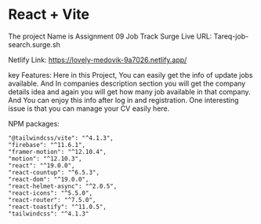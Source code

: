 # React + Vite

The project Name is Assignment 09 Job Track
Surge Live URL: Tareq-job-search.surge.sh

Netlify Link: https://lovely-medovik-9a7026.netlify.app/


key Features: Here in this Project, You can easily get the info of update jobs available. And In companies description section you will get the company details idea and again you will get how many job available in that company. And You can enjoy this info after log in and registration. One interesting issue is that you can manage your CV easily here.

NPM packages:

    "@tailwindcss/vite": "^4.1.3",
    "firebase": "^11.6.1",
    "framer-motion": "^12.10.4",
    "motion": "^12.10.3",
    "react": "^19.0.0",
    "react-countup": "^6.5.3",
    "react-dom": "^19.0.0",
    "react-helmet-async": "^2.0.5",
    "react-icons": "^5.5.0",
    "react-router": "^7.5.0",
    "react-toastify": "^11.0.5",
    "tailwindcss": "^4.1.3"

